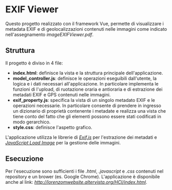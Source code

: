 # EXIF Viewer 
Questo progetto realizzato con il framework Vue, permette di visualizzare i metadata EXIF e di geolocalizzazioni contenuti nelle immagini come indicato nell'assegnamento *imageEXIFViewer.pdf*. 

## Struttura ##
Il progetto è diviso in 4 file:
- __index.html__: definisce la vista e la struttura principale dell'applicazione.
- __model_controller.js__: definisce le operazioni eseguibili dall'utente, la logica e i dati necessari all'applicazione. In particolare implementa le funzioni di l'upload, di ruotazione oraria e antioraria e di estrazione dei metadati EXIF e GPS contenuti nelle immagini.
- __exif_property.js__: specifica la vista di un singolo metadato EXIF e le operazioni necessarie. In particolare consente di prendere in ingresso un dizionario di proprietà contenente i metadate e realizza una vista che tiene conto del fatto che gli elementi possono essere stati codificati in modo gerarchico.
- __style.css__: definisce l'aspetto grafico.

L'applicazione utilizza le librerie di [*Exif.js*](https://github.com/exif-js/exif-js "Exif.js") per l'estrazione dei metadati e [*JavaScript Load Image*](https://github.com/blueimp/JavaScript-Load-Image "Load Image") per la gestione delle immagini. 

## Esecuzione ##
Per l'esecuzione sono sufficienti i file *.html*, *.javascript* e *.css* contenuti nel repository e un brower (es. Google Chrome).
L'applicazione è disponibile anche al link: *http://lorenzomwebsite.altervista.org/HCI/index.html*.
